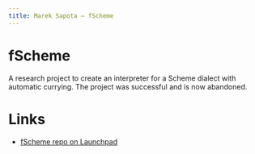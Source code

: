 ```yaml
---
title: Marek Sapota — fScheme
---
```


# fScheme

A research project to create an interpreter for a Scheme dialect with automatic
currying.  The project was successful and is now abandoned.

# Links
- [fScheme repo on Launchpad](https://launchpad.net/fscheme)
